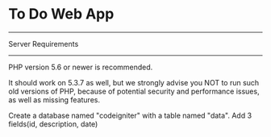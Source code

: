 # To Do Web App

*******************
Server Requirements
*******************

PHP version 5.6 or newer is recommended.

It should work on 5.3.7 as well, but we strongly advise you NOT to run
such old versions of PHP, because of potential security and performance
issues, as well as missing features.


Create a database named "codeigniter" with a table named "data".
Add 3 fields(id, description, date)
